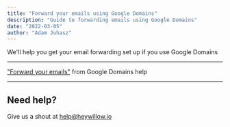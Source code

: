 ```yaml
---
title: "Forward your emails using Google Domains"
description: "Guide to forwarding emails using Google Domains"
date: "2022-03-05"
author: "Adam Juhasz"
---
```


We'll help you get your email forwarding set up if you use Google Domains

---

["Forward your emails"](https://support.google.com/domains/answer/3251241?hl=en) from Google Domains help

---

## Need help?

Give us a shout at [help@heywillow.io](mailto:help@heywillow.io)
